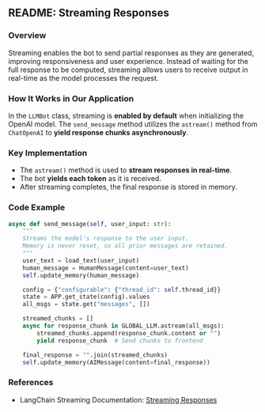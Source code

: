 ## **README: Streaming Responses**

### **Overview**
Streaming enables the bot to send partial responses as they are generated, improving responsiveness and user experience. Instead of waiting for the full response to be computed, streaming allows users to receive output in real-time as the model processes the request.

### **How It Works in Our Application**
In the `LLMBot` class, streaming is **enabled by default** when initializing the OpenAI model. The `send_message` method utilizes the `astream()` method from `ChatOpenAI` to **yield response chunks asynchronously**.

### **Key Implementation**
- The `astream()` method is used to **stream responses in real-time**.
- The bot **yields each token** as it is received.
- After streaming completes, the final response is stored in memory.

### **Code Example**
```python
async def send_message(self, user_input: str):
    """
    Streams the model's response to the user input.
    Memory is never reset, so all prior messages are retained.
    """
    user_text = load_text(user_input)
    human_message = HumanMessage(content=user_text)
    self.update_memory(human_message)

    config = {"configurable": {"thread_id": self.thread_id}}
    state = APP.get_state(config).values
    all_msgs = state.get("messages", [])

    streamed_chunks = []
    async for response_chunk in GLOBAL_LLM.astream(all_msgs):
        streamed_chunks.append(response_chunk.content or "")
        yield response_chunk  # Send chunks to frontend

    final_response = "".join(streamed_chunks)
    self.update_memory(AIMessage(content=final_response))
```

### **References**
- LangChain Streaming Documentation: [Streaming Responses](https://python.langchain.com/docs/modules/model_io/output_parsers/streaming)
